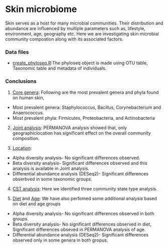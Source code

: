 # Skin microbiome
Skin serves as a host for many microbial communities. Their distribution and abundance are
influenced by multiple parameters such as, lifestyle, environment, age, geography etc.
Here we are investigating skin microbial community compostion along with its associated factors. 

### Data files
* [create_phyloseq.R](create_phyloseq.R):The phyloseq object is made 
using OTU table, Taxonomic table and metadata of individuals.

### Conclusions
1. [Core genera](coreanalysis.md): 
Following are the most prevalent genera and phyla found on human skin,
* Most prevalent genera: Staphylococcus, Bacillus, Corynebacterium and Anaerococcus.
* Most prevalent phyla: Firmicutes, Proteobacteria, and Actinobacteria


2. [Joint analysis](jointanalysis.md): PERMANOVA analysis showed that, only geographiclocation 
has significant effect on the overall community composition.


3. [Location](locationanalysis.md):  
* Alpha diversity analysis- No significant differences observed.
* Beta diversity analysis- Significant differences observed and this analysis is available in Joint analysis.
* Differential abundance analysis (DESeq2)- Significant differences obserbved in some taxonomic groups.


4. [CST analysis](CSTAnalysis_SkinSamples.md): Here we identified three community state type analysis.


5. [Diet](dietanalysis.md) and [Age](ageanalysis.md): We have also perfomed some 
additional analysis based on diet and age groups
* Alpha diversity analysis- No significant differences observed in both groups.
* Beta diversity analysis- No significant differences observed in diet, Significant differences obseved 
in PERMANOVA analysis of age.
* Differential abundance analysis (DESeq2)- Significant differences observed only in some genera in both gropus.
